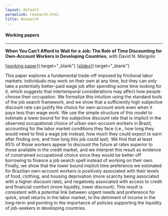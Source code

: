 ```yaml
---
layout: default
permalink: research.html
title: Research
---
```


#### Working papers

<hr>

<b>When You Can’t Afford to Wait for a Job: The Role of Time Discounting for Own-Account Workers in Developing Countries</b>, with David N. Margolis

[[working paper]](https://hal-pse.archives-ouvertes.fr/halshs-03288728v1){:target="_blank"} [[slides]](../docs/presentation_oaw_2021_10.pdf){:target="_blank"}

This paper explores a fundamental trade-off imposed by frictional labor markets: individuals may work on their own at any time, but they can only take a potentially better-paid wage job after spending some time looking for it, which suggests that intertemporal considerations may affect how people choose their occupation. We formalize this intuition using the standard tools of the job search framework, and we show that a sufficiently high subjective discount rate can justify the choice for own-account work even when it pays less than wage work. We use the simple structure of this model to estimate a lower bound for the subjective discount rate that is implicit in the observed occupational choice of urban own-account workers in Brazil, accounting for the labor market conditions they face (i.e., how long they would need to find a wage job instead, how much they could expect to earn after finding one, and how long this job could last). We find that at least 65% of those workers appear to discount the future at rates superior to those available in the credit market, and we interpret this result as evidence of constrained occupational choice since they would be better off borrowing to finance a job search spell instead of working on their own. Finally, we show that the lower bound implicit time preference we estimated for Brazilian own-account workers is positively associated with their levels of food, clothing, and housing deprivation (more scarcity being associated with a higher discount rate), and negatively associated with access to credit and financial comfort (more liquidity, lower discount). This result is consistent with a potential link between urgent needs and preference for quick, small returns in the labor market, to the detriment of income in the long-term and pointing to the importance of policies supporting the liquidity of job-seekers in developing countries.

<!---
<br>

#### Computer programs

Stata program for estimation of .... --->
